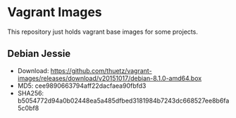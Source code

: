 Vagrant Images
==============
This repository just holds vagrant base images for some projects.

Debian Jessie
-------------
- Download: https://github.com/thuetz/vagrant-images/releases/download/v20151017/debian-8.1.0-amd64.box
- MD5: cee9890663794aff22dacfaea90fbfd3
- SHA256: b5054772d94a0b02448ea5a485dfbed3181984b7243dc668527ee8b6fa5c0bf8
